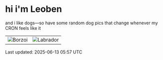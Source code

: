 # hi i'm Leoben

and i like dogs—so have some random dog pics that change whenever my CRON feels like it

|  |  |
|--------|----------|
| ![Borzoi](https://random-dog-vercel.vercel.app/api/random-borzoi?v=1749794278) | ![Labrador](https://random-dog-vercel.vercel.app/api/random-labrador?v=1749794278) |

Last updated: 2025-06-13 05:57 UTC
